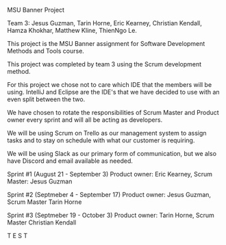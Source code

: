 MSU Banner Project

Team 3:
Jesus Guzman,
Tarin Horne,
Eric Kearney,
Christian Kendall,
Hamza Khokhar,
Matthew Kline,
ThienNgo Le.


This project is the MSU Banner assignment for Software Development Methods and Tools course. 

This project was completed by team 3 using the Scrum development method.

For this project we chose not to care which IDE that the members will be using. IntelliJ and Eclipse are the IDE's that
we have decided to use with an even split between the two.

We have chosen to rotate the responsibilities of Scrum Master and Product owner every sprint and will all be acting as
developers.

We will be using Scrum on Trello as our management system to assign tasks and to stay on schedule with what our customer
is requiring.

We will be using Slack as our primary form of communication, but we also have Discord and email available as needed. 

Sprint #1 (August 21 - September 3) Product owner: Eric Kearney, Scrum Master: Jesus Guzman

Sprint #2 (Septmeber 4 - September 17) Product owner: Jesus Guzman, Scrum Master Tarin Horne

Sprint #3 (Septmeber 19 - October 3) Product owner: Tarin Horne, Scrum Master Christian Kendall

T E S T
